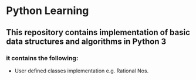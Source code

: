 # Python Learning
## This repository contains implementation of basic data structures and algorithms in Python 3

### it contains the following:
* User defined classes implementation e.g. Rational Nos.
